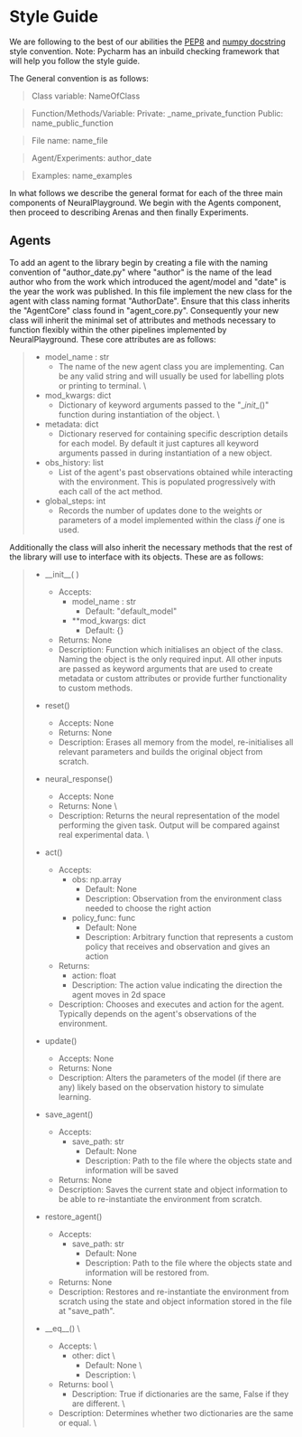 
# Style Guide 

We are following to the best of our abilities the [PEP8](https://www.python.org/dev/peps/pep-0008/) and [numpy docstring](https://numpydoc.readthedocs.io/en/latest/format.html) style convention. Note: Pycharm has an inbuild checking framework that will help you follow the style guide. 

The General convention is as follows:

> Class variable: NameOfClass

> Function/Methods/Variable: 
        Private: _name_private_function
        Public:  name_public_function

> File name: name_file

> Agent/Experiments: author_date

> Examples: name_examples

In what follows we describe the general format for each of the three main components of NeuralPlayground. We begin with the Agents component, then proceed to describing Arenas and then finally Experiments.

## Agents

To add an agent to the library begin by creating a file with the naming convention of "author_date.py" where "author" is the name of the lead author who from the work which introduced the agent/model and "date" is the year the work was published. In this file implement the new class for the agent with class naming format "AuthorDate". Ensure that this class inherits the "AgentCore" class found in "agent_core.py". Consequently your new class will inherit the minimal set of attributes and methods necessary to function flexibly within the other pipelines implemented by NeuralPlayground. These core attributes are as follows:

> * model_name : str 
>     - The name of the new agent class you are implementing. Can be any valid string and will usually be used for labelling plots or printing to terminal. \
> * mod_kwargs: dict 
>     - Dictionary of keyword arguments passed to the "\__init__()" function during instantiation of the object. \
> * metadata: dict
>     - Dictionary reserved for containing specific description details for each model. By default it just captures all keyword arguments passed in during 	    instantiation of a new object.
> * obs_history: list 
>     - List of the agent's past observations obtained while interacting with the environment. This is populated progressively with each call of the act method.
> * global_steps: int
>     - Records the number of updates done to the weights or parameters of a model implemented within the class *if* one is used.

Additionally the class will also inherit the necessary methods that the rest of the library will use to interface with its objects. These are as follows:

> * \_\_init\_\_( ) 
>     - Accepts:  
>         - model_name : str 
>             - Default: "default_model" 
>         - **mod_kwargs: dict 
>             - Default: {}
>     - Returns: None
>     - Description: Function which initialises an object of the class. Naming the object is the only required input. All other inputs are passed as keyword 	arguments that are used to create metadata or custom attributes or provide further functionality to custom methods.
>
> * reset() <!-- in the code the act function populates obs_history but this doesn't reset it -->
>     - Accepts: None
>     - Returns: None
>     - Description: Erases all memory from the model, re-initialises all relevant parameters and builds the original object from scratch.
>
> * neural_response() <!-- I still think this needs to return something. The base_class needs to work with the full 												pipeline -->
>     - Accepts: None
>     - Returns: None <!-- Can't be none if we say it will be compared to experimental data --> \
>     - Description: Returns the neural representation of the model performing the given task. Output will be compared against real experimental data. \
>
> * act()
>     - Accepts:
>         - obs: np.array <!-- Is this too specific? -->
>             - Default: None 
>             - Description: Observation from the environment class needed to choose the right action
>         - policy_func: func <!-- Check how to write func as a type --> 
>             - Default: None
>             - Description: Arbitrary function that represents a custom policy that receives and observation and gives an action
>     - Returns:
>         - action: float <!-- Its a float of shape 2 though, so how should I write that? --> 
>         - Description: The action value indicating the direction the agent moves in 2d space 
>     - Description: Chooses and executes and action for the agent. Typically depends on the agent's observations of the environment. 
>
> * update()
>     - Accepts: None
>     - Returns: None
>     - Description: Alters the parameters of the model (if there are any) likely based on the observation history to simulate learning.
>
> * save_agent()
>     - Accepts:
>         - save_path: str
>             - Default: None 
>             - Description: Path to the file where the objects state and information will be saved
>     - Returns: None
>     - Description: Saves the current state and object information to be able to re-instantiate the environment from scratch. 
>
> * restore_agent()
>     - Accepts: 
>         - save_path: str <!-- bad variable name --> 
>             - Default: None  
>             - Description: Path to the file where the objects state and information will be restored from. 
>     - Returns: None 
>     - Description: Restores and re-instantiate the environment from scratch using the state and object information stored in the file at "save_path". 
>
> * \_\_eq\_\_() <!-- check what this does --> \
>     - Accepts: \
>         - other: dict \
>             - Default: None \
>             - Description: <!-- todo --> \
>     - Returns: bool <!-- do I just name the variable here? --> \
>         - Description: True if dictionaries are the same, False if they are different. \
>     - Description: Determines whether two dictionaries are the same or equal. \

